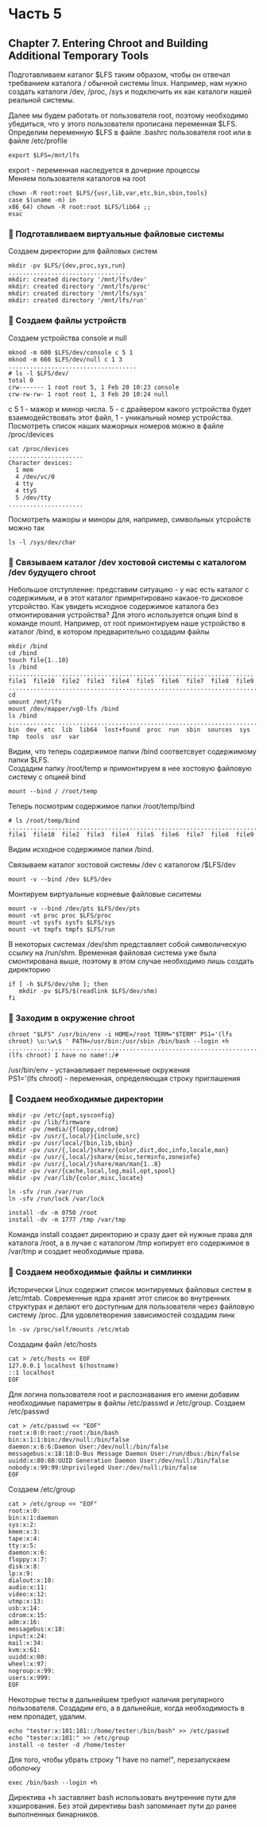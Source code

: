 # Часть 5

## Chapter 7. Entering Chroot and Building Additional Temporary Tools

Подготавливаем каталог $LFS таким образом, чтобы он отвечал требванием каталога / обычной системы linux. Например, нам нужно создать каталоги /dev, /proc, /sys и подключить их как каталоги нашей реальной системы.

Далее мы будем работать от пользователя root, поэтому необходимо убедиться, что у этого пользователя прописана переменная $LFS. Определим переменную $LFS в файле .bashrc пользователя root или в файле /etc/profile
```
export $LFS=/mnt/lfs
```
export - переменная наследуется в дочерние процессы  
Меняем пользователя каталогов на root
```
chown -R root:root $LFS/{usr,lib,var,etc,bin,sbin,tools}
case $(uname -m) in
x86_64) chown -R root:root $LFS/lib64 ;;
esac
```
### 🔷 Подготавливаем виртуальные файловые системы

Создаем директории для файловых систем
```
mkdir -pv $LFS/{dev,proc,sys,run}
.................................
mkdir: created directory '/mnt/lfs/dev'
mkdir: created directory '/mnt/lfs/proc'
mkdir: created directory '/mnt/lfs/sys'
mkdir: created directory '/mnt/lfs/run'
```
### 🔷 Создаем файлы устройств

Создаем устройства console и null
```
mknod -m 600 $LFS/dev/console c 5 1
mknod -m 666 $LFS/dev/null c 1 3
....................................
# ls -l $LFS/dev/
total 0
crw------- 1 root root 5, 1 Feb 20 10:23 console
crw-rw-rw- 1 root root 1, 3 Feb 20 10:24 null
```

c 5 1 - мажор и минор числа. 5 - с драйвером какого устройства будет взаимодействовать этот файл, 1 - уникальный номер устройства. Посмотреть список наших мажорных номеров можно в файле /proc/devices
```
cat /proc/devices
.....................
Character devices:                                                                                                                                                                           
  1 mem                                                                                                                                                                                      
  4 /dev/vc/0                                                                                                                                                                                
  4 tty                                                                                                                                                                                      
  4 ttyS                                                                                                                                                                                     
  5 /dev/tty
.....................
```
Посмотреть мажоры и миноры для, например, символьных утсройств можно так
```
ls -l /sys/dev/char
```
### 🔷 Связываем каталог /dev хостовой системы с каталогом /dev будущего chroot
Небольшое отступление: представим ситуацию - у нас есть каталог с содержимым, и в этот каталог примрнтировано какаое-то дисковое утсройство. Как увидеть исходное содержимое каталога без отмонтирования устройства? Для этого используется опция bind в команде mount. Например, от root примонтируем наше устройство в каталог /bind, в котором предварительно создадим файлы
```
mkdir /bind
cd /bind
touch file{1..10}
ls /bind
.....................................................................
file1  file10  file2  file3  file4  file5  file6  file7  file8  file9
......................................................................
cd
umount /mnt/lfs
mount /dev/mapper/vg0-lfs /bind
ls /bind
...........................................................................................
bin  dev  etc  lib  lib64  lost+found  proc  run  sbin  sources  sys  tmp  tools  usr  var
```
Видим, что теперь содержимое папки /bind соответсвует содержимому папки $LFS.  
Создадим папку /root/temp и примонтируем в нее хостовую файловую систему с опцией bind  
```
mount --bind / /root/temp
```
Теперь посмотрим содержимое папки /root/temp/bind
```
# ls /root/temp/bind
......................................................................
file1  file10  file2  file3  file4  file5  file6  file7  file8  file9
```
Видим исходное содержимое папки /bind.  
  
Связываем каталог хостовой системы /dev с каталогом /$LFS/dev
```
mount -v --bind /dev $LFS/dev
```
Монтируем виртуальные корневые файловые сиситемы
```
mount -v --bind /dev/pts $LFS/dev/pts
mount -vt proc proc $LFS/proc
mount -vt sysfs sysfs $LFS/sys
mount -vt tmpfs tmpfs $LFS/run
```
В некоторых системах /dev/shm представляет собой символическую ссылку на /run/shm. Временная файловая система уже была смонтирована выше, поэтому в этом случае необходимо лишь создать директорию
```
if [ -h $LFS/dev/shm ]; then
   mkdir -pv $LFS/$(readlink $LFS/dev/shm)
fi
```
### 🔷 Заходим в окружение chroot
```
chroot "$LFS" /usr/bin/env -i HOME=/root TERM="$TERM" PS1='(lfs chroot) \u:\w\$ ' PATH=/usr/bin:/usr/sbin /bin/bash --login +h
...............................................................................................................................
(lfs chroot) I have no name!:/# 
```
/usr/bin/env - устанавливает переменные окружения  
PS1='(lfs chroot) - переменная, определяющая строку приглашения

### 🔷 Создаем необходимые директории
```
mkdir -pv /etc/{opt,sysconfig}
mkdir -pv /lib/firmware
mkdir -pv /media/{floppy,cdrom}
mkdir -pv /usr/{,local/}{include,src}
mkdir -pv /usr/local/{bin,lib,sbin}
mkdir -pv /usr/{,local/}share/{color,dict,doc,info,locale,man}
mkdir -pv /usr/{,local/}share/{misc,terminfo,zoneinfo}
mkdir -pv /usr/{,local/}share/man/man{1..8}
mkdir -pv /var/{cache,local,log,mail,opt,spool}
mkdir -pv /var/lib/{color,misc,locate}

ln -sfv /run /var/run
ln -sfv /run/lock /var/lock

install -dv -m 0750 /root
install -dv -m 1777 /tmp /var/tmp
```
Команда install создает директорию и сразу дает ей нужные права для каталога /root, а в лучае с каталогом /tmp копирует его содержимое в /var/tmp и создает необходимые права.

### 🔷 Создаем необходимые файлы и симлинки
Исторически Linux содержит список монтируемых файловых систем в /etc/mtab. Современные ядра хранят этот список во внутренних структурах и делают его доступным для пользователя через файловую систему /proc. Для удовлетворения зависимостей создадим линк
```
ln -sv /proc/self/mounts /etc/mtab
```
Создадим файл /etc/hosts
```
cat > /etc/hosts << EOF
127.0.0.1 localhost $(hostname)
::1 localhost
EOF
```
Для логина пользователя root и распознавания его имени добавим необходимые параметры в файлы /etc/passwd и /etc/group.
Создаем /etc/passwd
```
cat > /etc/passwd << "EOF"
root:x:0:0:root:/root:/bin/bash
bin:x:1:1:bin:/dev/null:/bin/false
daemon:x:6:6:Daemon User:/dev/null:/bin/false
messagebus:x:18:18:D-Bus Message Daemon User:/run/dbus:/bin/false
uuidd:x:80:80:UUID Generation Daemon User:/dev/null:/bin/false
nobody:x:99:99:Unprivileged User:/dev/null:/bin/false
EOF
```
Создаем /etc/group
```
cat > /etc/group << "EOF"
root:x:0:
bin:x:1:daemon
sys:x:2:
kmem:x:3:
tape:x:4:
tty:x:5:
daemon:x:6:
floppy:x:7:
disk:x:8:
lp:x:9:
dialout:x:10:
audio:x:11:
video:x:12:
utmp:x:13:
usb:x:14:
cdrom:x:15:
adm:x:16:
messagebus:x:18:
input:x:24:
mail:x:34:
kvm:x:61:
uuidd:x:80:
wheel:x:97:
nogroup:x:99:
users:x:999:
EOF
```
Некоторые тесты в дальнейшем требуют наличия регулярного пользователя. Создадим его, а в дальнейше, когда необходимость в нем пропадет, удалим.
```
echo "tester:x:101:101::/home/tester:/bin/bash" >> /etc/passwd
echo "tester:x:101:" >> /etc/group
install -o tester -d /home/tester
```
Для того, чтобы убрать строку "I have no name!", перезапускаем оболочку
```
exec /bin/bash --login +h
```
Директива +h заставляет bash использовать внутренние пути для хэширования. Без этой директивы bash запоминает пути до ранее выполненных бинарников.


